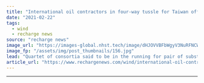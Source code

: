 ```yaml
---
title: "International oil contractors in four-way tussle for Taiwan offshore wind prize"
date: "2021-02-22"
tags: 
  - wind
  - recharge news
source: "recharge news"
image_url: "https://images-global.nhst.tech/image/dHJOVVBFbWgyV3NuRFNCWDBQT0ZRZ1Vja2FvQ1hTU3dlcVZadmlGSm9BMD0=/nhst/binary/242eb33c9db4c52fa00ac6f368f21130"
image_fp: "/assets/img/post_thumbnails/156.jpg"
lead: "Quartet of consortia said to be in the running for pair of substation platforms for Northland Power's 1GW-plus Hai Long megaproject"
article_url: "https://www.rechargenews.com/wind/international-oil-contractors-in-four-way-tussle-for-taiwan-offshore-wind-prize/2-1-967570"
---
```


---
